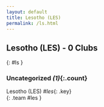 ```yaml
---
layout: default
title: Lesotho (LES)
permalink: /ls.html
---
```



## Lesotho (LES) - 0 Clubs
{: #ls }









### Uncategorized _(1)_{:.count}


Lesotho  (LES)  _#les_{: .key} <br>
{: .team #les }


 
